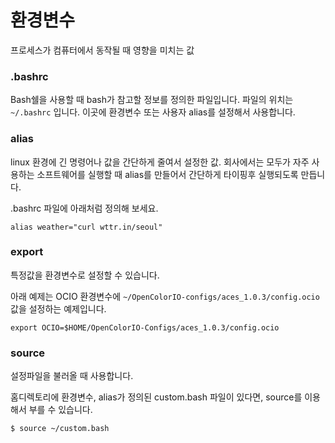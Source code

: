 # 환경변수
프로세스가 컴퓨터에서 동작될 때 영향을 미치는 값

### .bashrc
Bash쉘을 사용할 때 bash가 참고할 정보를 정의한 파일입니다.
파일의 위치는 `~/.bashrc` 입니다.
이곳에 환경변수 또는 사용자 alias를 설정해서 사용합니다.

### alias
linux 환경에 긴 명령어나 값을 간단하게 줄여서 설정한 값.
회사에서는 모두가 자주 사용하는 소프트웨어를 실행할 때
alias를 만들어서 간단하게 타이핑후 실행되도록 만듭니다.

.bashrc 파일에 아래처럼 정의해 보세요.
```
alias weather="curl wttr.in/seoul"
```

### export
특정값을 환경변수로 설정할 수 있습니다.

아래 예제는 OCIO 환경변수에 `~/OpenColorIO-configs/aces_1.0.3/config.ocio` 값을 설정하는 예제입니다.
```
export OCIO=$HOME/OpenColorIO-Configs/aces_1.0.3/config.ocio
```

### source
설정파일을 불러올 때 사용합니다.

홈디렉토리에 환경변수, alias가 정의된 custom.bash 파일이 있다면,
source를 이용해서 부를 수 있습니다.

```
$ source ~/custom.bash
```
